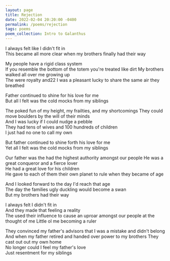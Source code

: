 ```yaml
---
layout: page
title: Rejection
date: 2022-02-04 20:20:00 -0400
permalink: /poems/rejection
tags: poems
poem_collection: Intro to Galanthus
---
```


I always felt like I didn't fit in  
This became all more clear when my brothers finally   had their way
  
My people have a rigid class system  
If you resemble the bottom of the totem you're treated   like dirt
My brothers walked all over me growing up  
The were royalty and22 I was a pleasant lucky to share   the same air they breathed
  
Father continued to shine for his love for me  
But all I felt was the cold mocks from my siblings   
  
The poked fun of my height, my frailties, and my   shortcomings 
They could move boulders by the will of their minds  
And I was lucky if I could nudge a pebble   
They had tens of wives and 100 hundreds of children  
I just had no one to call my own  
  
But father continued to shine forth his love for me  
Yet all I felt was the cold mocks from my siblings   
  
Our father was the had the highest authority amongst   our people
He was a great conqueror and a fierce lover  
He had a great love for his children  
He gave to each of them their own planet to rule when   they became of age
  
And I looked forward to the day I'd reach that age  
The day the families ugly duckling would become a swan  
But my brothers had their way  
  
I always felt I didn't fit in  
And they made that feeling a reality   
The used their influence to cause an uproar amongst   our people at the thought of me
Little ol me becoming a ruler  
  
They convinced my father's advisors that I was a   mistake and didn't belong
And when my father retired and handed over power to my   brothers
They cast out out my own home   
No longer could I feel my father's love   
Just resentment for my siblings  